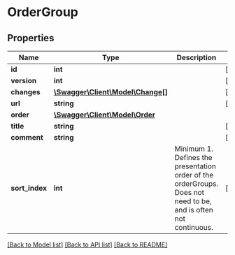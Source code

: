 # OrderGroup

## Properties
Name | Type | Description | Notes
------------ | ------------- | ------------- | -------------
**id** | **int** |  | [optional] 
**version** | **int** |  | [optional] 
**changes** | [**\Swagger\Client\Model\Change[]**](Change.md) |  | [optional] 
**url** | **string** |  | [optional] 
**order** | [**\Swagger\Client\Model\Order**](Order.md) |  | 
**title** | **string** |  | [optional] 
**comment** | **string** |  | [optional] 
**sort_index** | **int** | Minimum 1. Defines the presentation order of the orderGroups. Does not need to be, and is often not continuous. | [optional] 

[[Back to Model list]](../../README.md#documentation-for-models) [[Back to API list]](../../README.md#documentation-for-api-endpoints) [[Back to README]](../../README.md)

